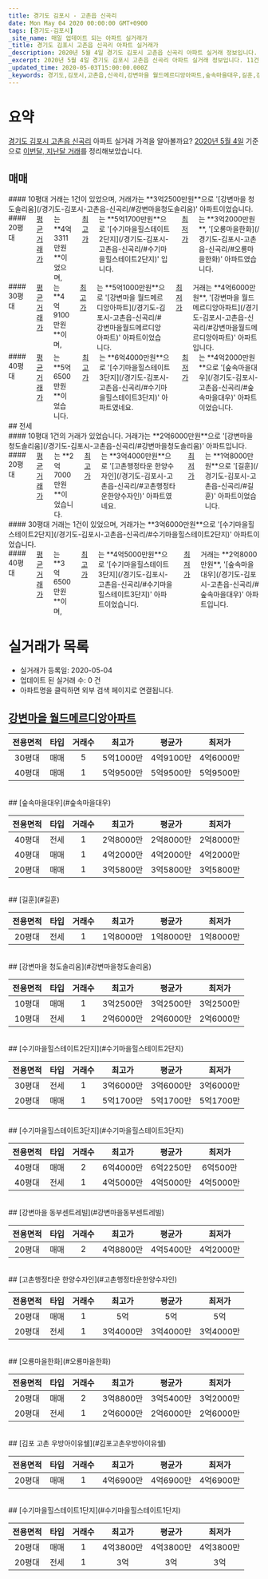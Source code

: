 ```yaml
---
title: 경기도 김포시 - 고촌읍 신곡리
date: Mon May 04 2020 00:00:00 GMT+0900
tags: [경기도-김포시]
_site_name: 매일 업데이트 되는 아파트 실거래가
_title: 경기도 김포시 고촌읍 신곡리 아파트 실거래가
_description: 2020년 5월 4일 경기도 김포시 고촌읍 신곡리 아파트 실거래 정보입니다. 11건 아파트 정보가 있습니다.
_excerpt: 2020년 5월 4일 경기도 김포시 고촌읍 신곡리 아파트 실거래 정보입니다. 11건 아파트 정보가 있습니다.
_updated_time: 2020-05-03T15:00:00.000Z
_keywords: 경기도,김포시,고촌읍,신곡리,강변마을 월드메르디앙아파트,숲속마을대우,길훈,강변마을 청도솔리움,수기마을힐스테이트2단지,수기마을힐스테이트3단지,강변마을 동부센트레빌,고촌행정타운 한양수자인,오룡마을한화,김포 고촌 우방아이유쉘,수기마을힐스테이트1단지
---
```





# 요약
<ins>경기도 김포시 고촌읍 신곡리</ins> 아파트 실거래 가격을 알아볼까요? <ins>2020년 5월 4일</ins> 기준으로 <ins>이번달, 지난달 거래</ins>를 정리해보았습니다.

## 매매
<div class="container">
<div class="six columns" markdown="1">
#### 10평대
거래는 1건이 있었으며, 거래가는 **3억2500만원**으로 '[강변마을 청도솔리움](/경기도-김포시-고촌읍-신곡리/#강변마을청도솔리움)' 아파트이었습니다.
</div>
<div class="six columns" markdown="1">
#### 20평대
<ins>평균 거래가</ins>는 **4억3311만원**이었으며, <ins>최고가</ins>는 **5억1700만원**으로 '[수기마을힐스테이트2단지](/경기도-김포시-고촌읍-신곡리/#수기마을힐스테이트2단지)' 입니다. <ins>최저가</ins>는 **3억2000만원**, '[오룡마을한화](/경기도-김포시-고촌읍-신곡리/#오룡마을한화)' 아파트였습니다.
</div>
</div>
<div class="container">
<div class="six columns" markdown="1">
#### 30평대
<ins>평균 거래가</ins>는 **4억9100만원**이며, <ins>최고가</ins>는 **5억1000만원**으로 '[강변마을 월드메르디앙아파트](/경기도-김포시-고촌읍-신곡리/#강변마을월드메르디앙아파트)' 아파트이었습니다. <ins>최저가</ins> 거래는 **4억6000만원**, '[강변마을 월드메르디앙아파트](/경기도-김포시-고촌읍-신곡리/#강변마을월드메르디앙아파트)' 아파트입니다.
</div>
<div class="six columns" markdown="1">
#### 40평대
<ins>평균 거래가</ins>는 **5억6500만원**이었습니다. <ins>최고가</ins>는 **6억4000만원**으로 '[수기마을힐스테이트3단지](/경기도-김포시-고촌읍-신곡리/#수기마을힐스테이트3단지)' 아파트였네요. <ins>최저가</ins>는 **4억2000만원**으로 '[숲속마을대우](/경기도-김포시-고촌읍-신곡리/#숲속마을대우)' 아파트이었습니다.
</div>
</div>
## 전세
<div class="container">
<div class="six columns" markdown="1">
#### 10평대
1건의 거래가 있었습니다. 거래가는 **2억6000만원**으로 '[강변마을 청도솔리움](/경기도-김포시-고촌읍-신곡리/#강변마을청도솔리움)' 아파트입니다.
</div>
<div class="six columns" markdown="1">
#### 20평대
<ins>평균 거래가</ins>는 **2억7000만원**이었습니다. <ins>최고가</ins>는 **3억4000만원**으로 '[고촌행정타운 한양수자인](/경기도-김포시-고촌읍-신곡리/#고촌행정타운한양수자인)' 아파트였네요. <ins>최저가</ins>는 **1억8000만원**으로 '[길훈](/경기도-김포시-고촌읍-신곡리/#길훈)' 아파트이었습니다.
</div>
</div>
<div class="container">
<div class="six columns" markdown="1">
#### 30평대
거래는 1건이 있었으며, 거래가는 **3억6000만원**으로 '[수기마을힐스테이트2단지](/경기도-김포시-고촌읍-신곡리/#수기마을힐스테이트2단지)' 아파트이었습니다.
</div>
<div class="six columns" markdown="1">
#### 40평대
<ins>평균 거래가</ins>는 **3억6500만원**이며, <ins>최고가</ins>는 **4억5000만원**으로 '[수기마을힐스테이트3단지](/경기도-김포시-고촌읍-신곡리/#수기마을힐스테이트3단지)' 아파트이었습니다. <ins>최저가</ins> 거래는 **2억8000만원**, '[숲속마을대우](/경기도-김포시-고촌읍-신곡리/#숲속마을대우)' 아파트입니다.
</div>
</div>



# 실거래가 목록
- 실거래가 등록일: 2020-05-04
- 업데이트 된 실거래 수: 0 건
- 아파트명을 클릭하면 외부 검색 페이지로 연결됩니다.

## [강변마을 월드메르디앙아파트](#강변마을월드메르디앙아파트)

|전용면적|타입|거래수|최고가|평균가|최저가|
|:---:|:---:|:---:|:---:|:---:|:---:|
|30평대|<span class="deal-type-1">매매</span>|5|5억1000만|4억9100만|4억6000만|
|40평대|<span class="deal-type-1">매매</span>|1|5억9500만|5억9500만|5억9500만|

<br/>
## [숲속마을대우](#숲속마을대우)

|전용면적|타입|거래수|최고가|평균가|최저가|
|:---:|:---:|:---:|:---:|:---:|:---:|
|40평대|<span class="deal-type-2">전세</span>|1|2억8000만|2억8000만|2억8000만|
|40평대|<span class="deal-type-1">매매</span>|1|4억2000만|4억2000만|4억2000만|
|20평대|<span class="deal-type-1">매매</span>|1|3억5800만|3억5800만|3억5800만|

<br/>
## [길훈](#길훈)

|전용면적|타입|거래수|최고가|평균가|최저가|
|:---:|:---:|:---:|:---:|:---:|:---:|
|20평대|<span class="deal-type-2">전세</span>|1|1억8000만|1억8000만|1억8000만|

<br/>
## [강변마을 청도솔리움](#강변마을청도솔리움)

|전용면적|타입|거래수|최고가|평균가|최저가|
|:---:|:---:|:---:|:---:|:---:|:---:|
|10평대|<span class="deal-type-1">매매</span>|1|3억2500만|3억2500만|3억2500만|
|10평대|<span class="deal-type-2">전세</span>|1|2억6000만|2억6000만|2억6000만|

<br/>
## [수기마을힐스테이트2단지](#수기마을힐스테이트2단지)

|전용면적|타입|거래수|최고가|평균가|최저가|
|:---:|:---:|:---:|:---:|:---:|:---:|
|30평대|<span class="deal-type-2">전세</span>|1|3억6000만|3억6000만|3억6000만|
|20평대|<span class="deal-type-1">매매</span>|1|5억1700만|5억1700만|5억1700만|

<br/>
## [수기마을힐스테이트3단지](#수기마을힐스테이트3단지)

|전용면적|타입|거래수|최고가|평균가|최저가|
|:---:|:---:|:---:|:---:|:---:|:---:|
|40평대|<span class="deal-type-1">매매</span>|2|6억4000만|6억2250만|6억500만|
|40평대|<span class="deal-type-2">전세</span>|1|4억5000만|4억5000만|4억5000만|

<br/>
## [강변마을 동부센트레빌](#강변마을동부센트레빌)

|전용면적|타입|거래수|최고가|평균가|최저가|
|:---:|:---:|:---:|:---:|:---:|:---:|
|20평대|<span class="deal-type-1">매매</span>|2|4억8800만|4억5400만|4억2000만|

<br/>
## [고촌행정타운 한양수자인](#고촌행정타운한양수자인)

|전용면적|타입|거래수|최고가|평균가|최저가|
|:---:|:---:|:---:|:---:|:---:|:---:|
|20평대|<span class="deal-type-1">매매</span>|1|5억|5억|5억|
|20평대|<span class="deal-type-2">전세</span>|1|3억4000만|3억4000만|3억4000만|

<br/>
## [오룡마을한화](#오룡마을한화)

|전용면적|타입|거래수|최고가|평균가|최저가|
|:---:|:---:|:---:|:---:|:---:|:---:|
|20평대|<span class="deal-type-1">매매</span>|2|3억8800만|3억5400만|3억2000만|
|20평대|<span class="deal-type-2">전세</span>|1|2억6000만|2억6000만|2억6000만|

<br/>
## [김포 고촌 우방아이유쉘](#김포고촌우방아이유쉘)

|전용면적|타입|거래수|최고가|평균가|최저가|
|:---:|:---:|:---:|:---:|:---:|:---:|
|20평대|<span class="deal-type-1">매매</span>|1|4억6900만|4억6900만|4억6900만|

<br/>
## [수기마을힐스테이트1단지](#수기마을힐스테이트1단지)

|전용면적|타입|거래수|최고가|평균가|최저가|
|:---:|:---:|:---:|:---:|:---:|:---:|
|20평대|<span class="deal-type-1">매매</span>|1|4억3800만|4억3800만|4억3800만|
|20평대|<span class="deal-type-2">전세</span>|1|3억|3억|3억|

<br/>



